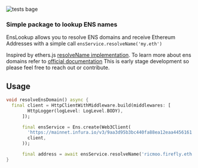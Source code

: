 ![tests bage](https://github.com/kayumarie/ens_lookup/actions/workflows/test.yaml/badge.svg)


### Simple package to lookup ENS names
EnsLookup allows you to resolve ENS domains and receive Ethereum Addresses with a simple call `ensService.resolveName('my.eth')`

Inspired by ethers.js [resolveName implementation](https://github.com/ethers-io/ethers.js/blob/b0bd9ee162f27fb2bc51ab6a0c0694c3b48dc95f/src.ts/providers/base-provider.ts#L1165).
To learn more about ens domains refer to [official documentation](https://docs.ens.domains/)
This is early stage development so please feel free to reach out or contribute.



## Usage

```dart
void resolveEnsDomain() async {
  final client = HttpClientWithMiddleware.build(middlewares: [
        HttpLogger(logLevel: LogLevel.BODY),
      ]);

      final ensService = Ens.create(Web3Client(
        'https://mainnet.infura.io/v3/9aa3d95b3bc440fa88ea12eaa4456161',
        client,
      ));

      final address = await ensService.resolveName('ricmoo.firefly.eth');
}
```

